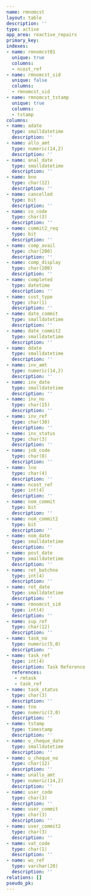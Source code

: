 ```yaml
---
name: rmnomcst
layout: table
description: ''
type: active
app_area: reactive_repairs
primary_key: 
indexes:
- name: rmnomcst01
  unique: true
  columns:
  - ncost_ref
- name: rmnomcst_sid
  unique: false
  columns:
  - rmnomcst_sid
- name: rmnomcst_tstamp
  unique: true
  columns:
  - tstamp
columns:
- name: adate
  type: smalldatetime
  description: ''
- name: allo_amt
  type: numeric(14,2)
  description: ''
- name: anal_date
  type: smalldatetime
  description: ''
- name: bno
  type: char(12)
  description: ''
- name: cancelled
  type: bit
  description: ''
- name: co_code
  type: char(3)
  description: ''
- name: commit2_req
  type: bit
  description: ''
- name: comp_avail
  type: char(200)
  description: ''
- name: comp_display
  type: char(200)
  description: ''
- name: completed
  type: datetime
  description: ''
- name: cost_type
  type: char(1)
  description: ''
- name: date_commit
  type: smalldatetime
  description: ''
- name: date_commit2
  type: smalldatetime
  description: ''
- name: ddate
  type: smalldatetime
  description: ''
- name: inv_amt
  type: numeric(14,2)
  description: ''
- name: inv_date
  type: smalldatetime
  description: ''
- name: inv_no
  type: char(15)
  description: ''
- name: inv_ref
  type: char(30)
  description: ''
- name: inv_status
  type: char(3)
  description: ''
- name: job_code
  type: char(8)
  description: ''
- name: lno
  type: char(4)
  description: ''
- name: ncost_ref
  type: int(4)
  description: ''
- name: nom_commit
  type: bit
  description: ''
- name: nom_commit2
  type: bit
  description: ''
- name: nom_date
  type: smalldatetime
  description: ''
- name: post_date
  type: smalldatetime
  description: ''
- name: ret_batchno
  type: int(4)
  description: ''
- name: ret_date
  type: smalldatetime
  description: ''
- name: rmnomcst_sid
  type: int(4)
  description: ''
- name: sup_ref
  type: char(12)
  description: ''
- name: task_no
  type: numeric(5,0)
  description: ''
- name: task_ref
  type: int(4)
  description: Task Reference
  references:
   - rmtask
   - task_ref
- name: task_status
  type: char(3)
  description: ''
- name: tno
  type: numeric(3,0)
  description: ''
- name: tstamp
  type: timestamp
  description: ''
- name: u_cheque_date
  type: smalldatetime
  description: ''
- name: u_cheque_no
  type: char(12)
  description: ''
- name: unallo_amt
  type: numeric(14,2)
  description: ''
- name: user_code
  type: char(3)
  description: ''
- name: user_commit
  type: char(3)
  description: ''
- name: user_commit2
  type: char(3)
  description: ''
- name: vat_code
  type: char(1)
  description: ''
- name: wo_ref
  type: varchar(20)
  description: ''
relations: []
pseudo_pk: 
---
```


